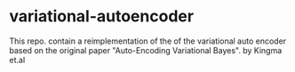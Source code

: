 # variational-autoencoder
This repo. contain a reimplementation of the of the variational auto encoder based on the original paper "Auto-Encoding Variational Bayes". by Kingma et.al
